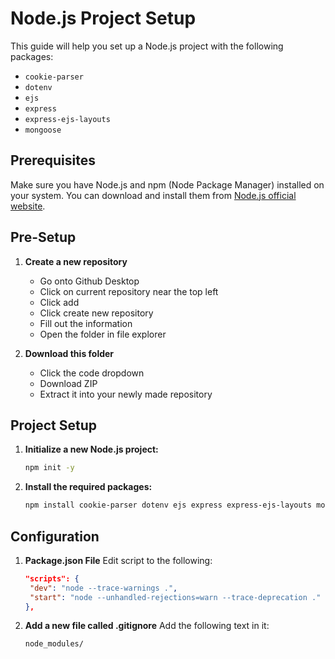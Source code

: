# Node.js Project Setup

This guide will help you set up a Node.js project with the following packages:
- `cookie-parser`
- `dotenv`
- `ejs`
- `express`
- `express-ejs-layouts`
- `mongoose`

## Prerequisites

Make sure you have Node.js and npm (Node Package Manager) installed on your system. You can download and install them from [Node.js official website](https://nodejs.org/).

## Pre-Setup

1. **Create a new repository**
   - Go onto Github Desktop
   - Click on current repository near the top left
   - Click add
   - Click create new repository
   - Fill out the information
   - Open the folder in file explorer

2. **Download this folder**
   - Click the code dropdown
   - Download ZIP
   - Extract it into your newly made repository

## Project Setup

1. **Initialize a new Node.js project:**
   ```bash
   npm init -y

2. **Install the required packages:**
   ```bash
   npm install cookie-parser dotenv ejs express express-ejs-layouts mongoose

## Configuration

1. **Package.json File**
   Edit script to the following:
   ``` json
   "scripts": {
    "dev": "node --trace-warnings .",
    "start": "node --unhandled-rejections=warn --trace-deprecation ."
   },

2. **Add a new file called .gitignore**
   Add the following text in it:
   ```.gitignore
   node_modules/